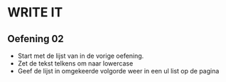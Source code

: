# WRITE IT
## Oefening 02
* Start met de lijst van in de vorige oefening.
* Zet de tekst telkens om naar lowercase
* Geef de lijst in omgekeerde volgorde weer in een ul list op de pagina

